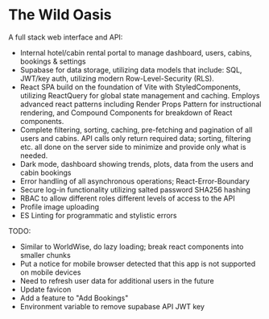 # The Wild Oasis

A full stack web interface and API:

- Internal hotel/cabin rental portal to manage dashboard, users, cabins, bookings & settings
- Supabase for data storage, utilizing data models that include: SQL, JWT/key auth, utilizing modern Row-Level-Security (RLS).
- React SPA build on the foundation of Vite with StyledComponents, utilizing ReactQuery for global state management and caching. Employs advanced react patterns including Render Props Pattern for instructional rendering, and Compound Components for breakdown of React components.
- Complete filtering, sorting, caching, pre-fetching and pagination of all users and cabins. API calls only return required data; sorting, filtering etc. all done on the server side to minimize and provide only what is needed.
- Dark mode, dashboard showing trends, plots, data from the users and cabin bookings
- Error handling of all asynchronous operations; React-Error-Boundary
- Secure log-in functionality utilizing salted password SHA256 hashing
- RBAC to allow different roles different levels of access to the API
- Profile image uploading
- ES Linting for programmatic and stylistic errors

TODO:

- Similar to WorldWise, do lazy loading; break react components into smaller chunks
- Put a notice for mobile browser detected that this app is not supported on mobile devices
- Need to refresh user data for additional users in the future
- Update favicon
- Add a feature to "Add Bookings"
- Environment variable to remove supabase API JWT key
